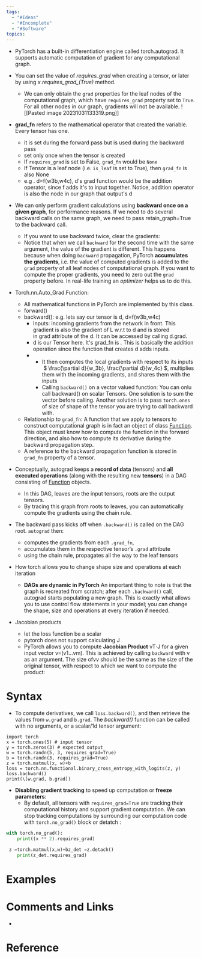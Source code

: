 ```yaml
---
tags:
  - "#Ideas"
  - "#Incomplete"
  - "#Software"
topics:
---
```

- PyTorch has a built-in differentiation engine called torch.autograd. It supports automatic computation of gradient for any computational graph.
- You can set the value of *requires_grad* when creating a tensor, or later by using *x.requires_grad_(True)* method.
	- We can only obtain the `grad` properties for the leaf nodes of the computational graph, which have `requires_grad` property set to `True`. For all other nodes in our graph, gradients will not be available.
    ![[Pasted image 20231031133319.png]]


- **grad_fn** refers to the mathematical operator that created the variable. Every tensor has one.
	- it is set during the forward pass but is used during the backward pass
	- set only once when the tensor is created
	- If `requires_grad` is set to False, `grad_fn` would be `None`
	- If Tensor is a leaf node (i.e. `is_leaf` is set to True), then `grad_fn` is also None
	- e.g . d=f(w3b,w4c), d's grad function would be the addition operator, since f adds it's to input together. Notice, addition operator is also the node in our graph that output's d
- We can only perform gradient calculations using **backward once on a given graph**, for performance reasons. If we need to do several backward calls on the same graph, we need to pass retain_graph=True to the backward call.
	- If you want to use backward twice, clear the gradients:
	- Notice that when we call `backward` for the second time with the same argument, the value of the gradient is different. This happens because when doing `backward` propagation, PyTorch **accumulates the gradients**, i.e. the value of computed gradients is added to the `grad` property of all leaf nodes of computational graph. If you want to compute the proper gradients, you need to zero out the `grad` property before. In real-life training an _optimizer_ helps us to do this.
    
- Torch.nn.Auto_Grad.Function:
	- All mathematical functions in PyTorch are implemented by this class.
	- forward() 
	- backward(): e.g. lets say our tensor is d, d=f(w3b,w4c)
		- Inputs: incoming gradients from the network in front. This gradient is also the gradient of L w.r.t to d and is stored in grad attribute of the d. It can be accessed by calling d.grad.
		- d is our Tensor here. It's grad_fn is <ThAddBackward>. This is basically the addition operation since the function that creates d adds inputs.
		- 
			- It then computes the local gradients with respect to its inputs  $ \frac{\partial d}{w_3b}, \frac{\partial d}{w_4c} $, multiplies them with the incoming gradients, and shares them with the inputs
			- Calling `backward()` on a vector valued function: You can onlu call backward() on scalar Tensors. One solution is to sum the vector before calling. Another solution is to pass `torch.ones` of size of shape of the tensor you are trying to call backward with. 
	- Relationship to `grad_fn`: A function that we apply to tensors to construct computational graph is in fact an object of class [Function](https://pytorch.org/docs/stable/autograd.html#torch.autograd.Function). This object must know how to compute the function in the forward direction, and also how to compute its derivative during the backward propagation step.
    - A reference to the backward propagation function is stored in `grad_fn` property of a tensor.
- Conceptually, autograd keeps a **record of data** (tensors) and **all executed operations** (along with the resulting new **tensors**) in a DAG consisting of [Function](https://pytorch.org/docs/stable/autograd.html#torch.autograd.Function) objects.
    - In this DAG, leaves are the input tensors, roots are the output tensors.
    - By tracing this graph from roots to leaves, you can automatically compute the gradients using the chain rule.
- The backward pass kicks off when `.backward()` is called on the DAG root. `autograd` then:
    - computes the gradients from each `.grad_fn`,
    - accumulates them in the respective tensor’s `.grad` attribute
    - using the chain rule, propagates all the way to the leaf tensors
- How torch allows you to change shape size and operations at each iteration
    - **DAGs are dynamic in PyTorch** An important thing to note is that the graph is recreated from scratch; after each `.backward()` call, autograd starts populating a new graph. This is exactly what allows you to use control flow statements in your model; you can change the shape, size and operations at every iteration if needed.

- Jacobian products
    - let the loss function be a scalar
    - pytorch does not support calculating J
    - PyTorch allows you to compute **Jacobian Product** vT⋅J for a given input vector v=(v1…vm). This is achieved by calling `backward` with v as an argument. The size ofvv should be the same as the size of the original tensor, with respect to which we want to compute the product:
# Syntax

- To compute derivatives, we call `loss.backward()`, and then retrieve the values from `w.grad` and `b.grad`. The *backward()* function can be called with no arguments, or a scalar/1d tensor argument:
```
import torch
x = torch.ones(5) # input tensor 
y = torch.zeros(3) # expected output 
w = torch.randn(5, 3, requires_grad=True) 
b = torch.randn(3, requires_grad=True) 
z = torch.matmul(x, w)+b 
loss = torch.nn.functional.binary_cross_entropy_with_logits(z, y)
loss.backward() 
print(\[w.grad, b.grad])
```
    

- **Disabling gradient tracking** to speed up computation or **freeze parameters**:
    - By default, all tensors with `requires_grad=True` are tracking their computational history and support gradient computation. We can stop tracking computations by surrounding our computation code with `torch.no_grad()` block or detatch :
```python
with torch.no_grad():
    print((x ** 2).requires_grad)

 z =torch.matmul(x,w)+bz_det =z.detach()
    print(z_det.requires_grad)
```
  
# Examples

# Comments and Links
- 
# Reference